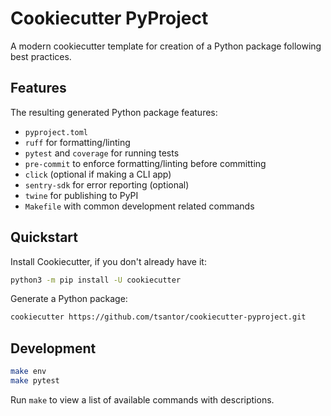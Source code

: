 # Cookiecutter PyProject

A modern cookiecutter template for creation of a Python package following best practices.

## Features
The resulting generated Python package features:

- `pyproject.toml`
- `ruff` for formatting/linting
- `pytest` and `coverage` for running tests
- `pre-commit` to enforce formatting/linting before committing
- `click` (optional if making a CLI app)
- `sentry-sdk` for error reporting (optional)
- `twine` for publishing to PyPI
- `Makefile` with common development related commands

## Quickstart

Install Cookiecutter, if you don't already have it:

```bash
python3 -m pip install -U cookiecutter
```

Generate a Python package:

```bash
cookiecutter https://github.com/tsantor/cookiecutter-pyproject.git
```

## Development

```bash
make env
make pytest
```

Run `make` to view a list of available commands with descriptions.

